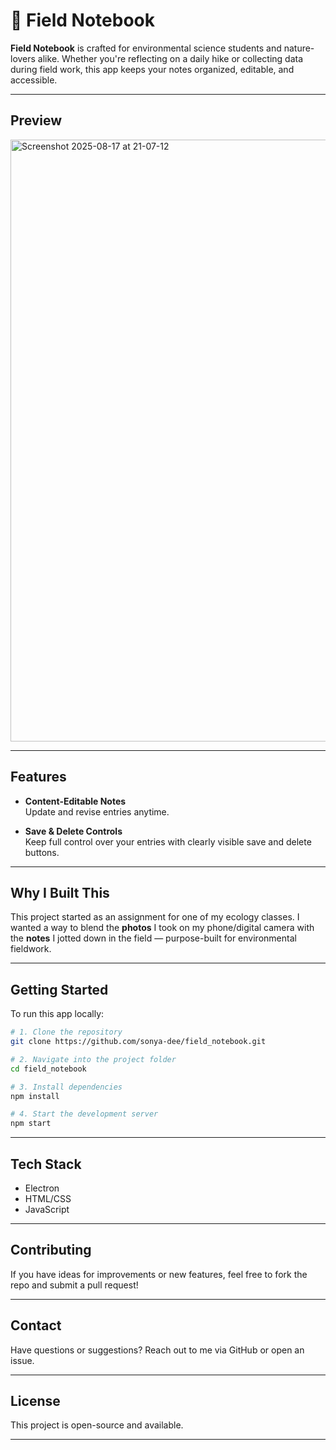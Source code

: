 # 🌿 Field Notebook

**Field Notebook** is crafted for environmental science students and nature-lovers alike. Whether you're reflecting on a daily hike or collecting data during field work, this app keeps your notes organized, editable, and accessible.

---
## Preview 
<img width="933" height="963" alt="Screenshot 2025-08-17 at 21-07-12 " src="https://github.com/user-attachments/assets/502486f0-fcde-4706-bb96-c0a50de6e8ad" />

---

## Features

- **Content-Editable Notes**  
  Update and revise entries anytime.

- **Save & Delete Controls**  
  Keep full control over your entries with clearly visible save and delete buttons.

---

## Why I Built This

This project started as an assignment for one of my ecology classes. I wanted a way to blend the **photos** I took on my phone/digital camera with the **notes** I jotted down in the field — purpose-built for environmental fieldwork.

---

## Getting Started

To run this app locally:

```bash
# 1. Clone the repository
git clone https://github.com/sonya-dee/field_notebook.git

# 2. Navigate into the project folder
cd field_notebook

# 3. Install dependencies
npm install

# 4. Start the development server
npm start
```

---
## Tech Stack 

- Electron
- HTML/CSS  
- JavaScript

---

## Contributing

If you have ideas for improvements or new features, feel free to fork the repo and submit a pull request!

---

## Contact

Have questions or suggestions? Reach out to me via GitHub or open an issue.

---

## License

This project is open-source and available. 

---

